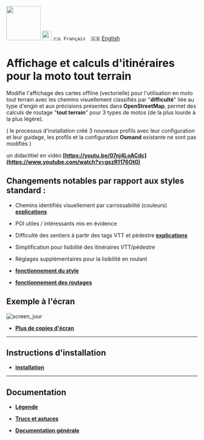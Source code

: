 <img src="https://github.com/osmandapp/OsmAnd-iOS/blob/master/Resources/Icons/Profile/ic_action_enduro_motorcycle%403x.png" width="90" /> <img src="https://github.com/osmandapp/OsmAnd-iOS/blob/master/Resources/Icons/ic_custom_map_languge%403x.png" width="25" /> `🇫🇷 Français`&emsp;🇬🇧 [English](readme_en.md)

# Affichage et calculs d'itinéraires pour la moto tout terrain
Modifie l'affichage des cartes offline (vectorielle) pour l'utilisation en moto tout terrain avec les chemins visuellement classifiés par "**difficulté**" liée au type d'engin et aux précisions présentes dans **OpenStreetMap**, permet des calculs de routage "**tout terrain**" pour 3 types de motos (de la plus lourde à la plus légère).

( le processus d'installation créé 3 nouveaux profils avec leur configuration et leur guidage, les profils et la configuration **Osmand** existante ne sont pas modifiés )

un didactitiel en vidéo **[https://youtu.be/07nj4LoACdc](https://www.youtube.com/watch?v=gszR1176Ot0)**

## Changements notables par rapport aux styles standard :

- Chemins identifiés visuellement par carrossabilité (couleurs) **[explications](https://github.com/OsmAnd-Rendering/Motorcycle/wiki/hi%C3%A9rarchie-des-chemins)**
- POI utiles / intéressants mis en évidence
- Difficulté des sentiers à partir des tags VTT et pédestre **[explications](https://github.com/OsmAnd-Rendering/Motorcycle/wiki/difficult%C3%A9-des-sentiers---chemins)**
- Simplification pour lisibilité des itinéraires VTT/pédestre
- Réglages supplémentaires pour la lisibilité en roulant

- **[fonctionnement du style](https://github.com/OsmAnd-Rendering/Motorcycle/wiki/FR%E2%80%94le-style)**
- **[fonctionnement des routages](routage.md)**

## Exemple à l'écran<br>

![screen_jour](https://github.com/OsmAnd-Rendering/Motorcycle/assets/83398215/0492fc7f-45a6-487a-b169-a524aec98473)

- **[Plus de copies d'écran](https://github.com/OsmAnd-Rendering/Motorcycle/blob/main/photos.md)**
---

## Instructions d'installation

- **[installation](https://github.com/OsmAnd-Rendering/Motorcycle/blob/main/installation.md)**

---

## Documentation

- **[Légende](Legend.md)**

- **[Trucs et astuces](https://github.com/OsmAnd-Rendering/Motorcycle/wiki/Trucs-et-astuces-OsmAnd)**

- **[Documentation générale](https://github.com/OsmAnd-Rendering/Motorcycle/wiki)**

